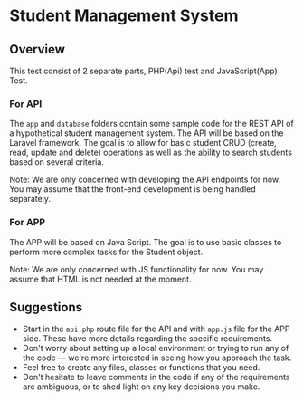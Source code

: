 # Student Management System


## Overview
This test consist of 2 separate parts, PHP(Api) test and JavaScript(App) Test.

### For API
The `app` and `database` folders contain some sample code for the REST API of a hypothetical student management system. The API will be based on the Laravel framework. The goal is to allow for basic student CRUD (create, read, update and delete) operations as well as the ability to search students based on several criteria. 

Note: We are only concerned with developing the API endpoints for now. You may assume that the front-end development is being handled separately.

### For APP
The APP will be based on Java Script. The goal is to use basic classes to perform more complex tasks for the Student object.

Note: We are only concerned with JS functionality for now. You may assume that HTML is not needed at the moment.



## Suggestions

* Start in the `api.php` route file for the API and with `app.js` file for the APP side. These have more details regarding the specific requirements.
* Don't worry about setting up a local environment or trying to run any of the code &mdash; we're more interested in seeing how you approach the task.
* Feel free to create any files, classes or functions that you need.
* Don't hesitate to leave comments in the code if any of the requirements are ambiguous, or to shed light on any key decisions you make.
